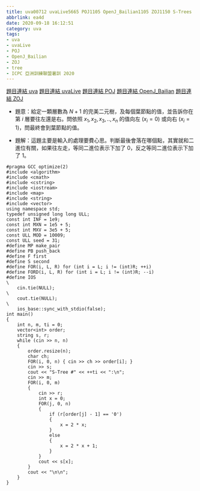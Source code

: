 ```yaml
---
title: uva00712 uvaLive5665 POJ1105 OpenJ_Bailian1105 ZOJ1150 S-Trees
abbrlink: ea4d
date: 2020-09-18 16:12:51
category: uva
tags:
- uva
- uvaLive
- POJ
- OpenJ_Bailian
- ZOJ
- tree
- ICPC 亞洲訓練聯盟暑訓 2020
---
```

[題目連結 uva](https://onlinejudge.org/index.php?option=com_onlinejudge&Itemid=8&page=show_problem&problem=653)
[題目連結 uvaLive](https://icpcarchive.ecs.baylor.edu/index.php?option=com_onlinejudge&Itemid=8&page=show_problem&problem=3566)
[題目連結 POJ](http://poj.org/problem?id=1105)
[題目連結 OpenJ_Bailian](http://bailian.openjudge.cn/practice/1105?lang=en_US)
[題目連結 ZOJ](https://zoj.pintia.cn/problem-sets/91827364500/problems/91827364649)
* 題意：給定一顆層數為 $N+1$ 的完美二元樹，及每個葉節點的值，並告訴你在第 $i$ 層要往左還是右。問依照 $x_1,x_2,x_3,..,x_n$ 的值向左 ($x_i=0$) 或向右 ($x_i=1$)，問最終會到葉節點的值。
<!-- more -->
* 題解：這題主要是輸入的處理要費心思。判斷最後會落在哪個點，其實就和二進位有關，如果往左走，等同二進位表示下加了 $0$，反之等同二進位表示下加了 $1$。
```cpp=
#pragma GCC optimize(2)
#include <algorithm>
#include <cmath>
#include <cstring>
#include <iostream>
#include <map>
#include <string>
#include <vector>
using namespace std;
typedef unsigned long long ULL;
const int INF = 1e9;
const int MXN = 1e5 + 5;
const int MXV = 3e5 + 5;
const ULL MOD = 10009;
const ULL seed = 31;
#define MP make_pair
#define PB push_back
#define F first
#define S second
#define FOR(i, L, R) for (int i = L; i != (int)R; ++i)
#define FORD(i, L, R) for (int i = L; i != (int)R; --i)
#define IOS                                                                    \
    cin.tie(NULL);                                                             \
    cout.tie(NULL);                                                            \
    ios_base::sync_with_stdio(false);
int main()
{
    int n, m, ti = 0;
    vector<int> order;
    string s, r;
    while (cin >> n, n)
    {
        order.resize(n);
        char ch;
        FOR(i, 0, n) { cin >> ch >> order[i]; }
        cin >> s;
        cout << "S-Tree #" << ++ti << ":\n";
        cin >> m;
        FOR(i, 0, m)
        {
            cin >> r;
            int x = 0;
            FOR(j, 0, n)
            {
                if (r[order[j] - 1] == '0')
                {
                    x = 2 * x;
                }
                else
                {
                    x = 2 * x + 1;
                }
            }
            cout << s[x];
        }
        cout << "\n\n";
    }
}
```